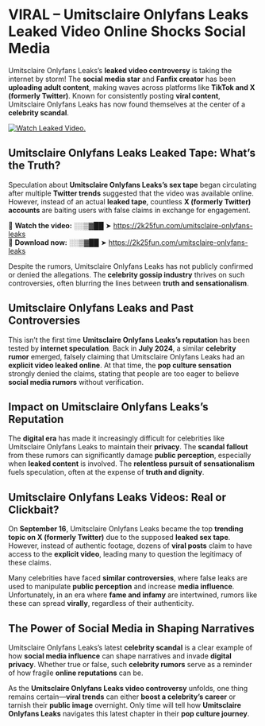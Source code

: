 # VIRAL – Umitsclaire Onlyfans Leaks Leaked Video Online Shocks Social Media 

Umitsclaire Onlyfans Leaks’s **leaked video controversy** is taking the internet by storm! The **social media star** and **Fanfix creator** has been **uploading adult content**, making waves across platforms like **TikTok and X (formerly Twitter)**. Known for consistently posting **viral content**, Umitsclaire Onlyfans Leaks has now found themselves at the center of a **celebrity scandal**.  

[![Watch Leaked Video.](https://miro.medium.com/v2/resize:fit:828/format:webp/1*cilzJN44JGOrTw9NJCrNHA.gif "Watch Leaked Video")](https://2k25fun.com/umitsclaire-onlyfans-leaks)

## **Umitsclaire Onlyfans Leaks Leaked Tape: What’s the Truth?**  
Speculation about **Umitsclaire Onlyfans Leaks’s sex tape** began circulating after multiple **Twitter trends** suggested that the video was available online. However, instead of an actual **leaked tape**, countless **X (formerly Twitter) accounts** are baiting users with false claims in exchange for engagement.  

🔹 **Watch the video:** ░░▒▓██ ➤ https://2k25fun.com/umitsclaire-onlyfans-leaks  
🔹 **Download now:** ░░▒▓██ ➤ https://2k25fun.com/umitsclaire-onlyfans-leaks  

Despite the rumors, Umitsclaire Onlyfans Leaks has not publicly confirmed or denied the allegations. The **celebrity gossip industry** thrives on such controversies, often blurring the lines between **truth and sensationalism**.  

## **Umitsclaire Onlyfans Leaks and Past Controversies**  
This isn’t the first time **Umitsclaire Onlyfans Leaks’s reputation** has been tested by **internet speculation**. Back in **July 2024**, a similar **celebrity rumor** emerged, falsely claiming that Umitsclaire Onlyfans Leaks had an **explicit video leaked online**. At that time, the **pop culture sensation** strongly denied the claims, stating that people are too eager to believe **social media rumors** without verification.  

## **Impact on Umitsclaire Onlyfans Leaks’s Reputation**  
The **digital era** has made it increasingly difficult for celebrities like Umitsclaire Onlyfans Leaks to maintain their **privacy**. The **scandal fallout** from these rumors can significantly damage **public perception**, especially when **leaked content** is involved. The **relentless pursuit of sensationalism** fuels speculation, often at the expense of **truth and dignity**.  

## **Umitsclaire Onlyfans Leaks Videos: Real or Clickbait?**  
On **September 16**, Umitsclaire Onlyfans Leaks became the top **trending topic on X (formerly Twitter)** due to the supposed **leaked sex tape**. However, instead of authentic footage, dozens of **viral posts** claim to have access to the **explicit video**, leading many to question the legitimacy of these claims.  

Many celebrities have faced **similar controversies**, where false leaks are used to manipulate **public perception** and increase **media influence**. Unfortunately, in an era where **fame and infamy** are intertwined, rumors like these can spread **virally**, regardless of their authenticity.  

## **The Power of Social Media in Shaping Narratives**  
Umitsclaire Onlyfans Leaks’s latest **celebrity scandal** is a clear example of how **social media influence** can shape narratives and invade **digital privacy**. Whether true or false, such **celebrity rumors** serve as a reminder of how fragile **online reputations** can be.  

As the **Umitsclaire Onlyfans Leaks video controversy** unfolds, one thing remains certain—**viral trends** can either **boost a celebrity’s career** or tarnish their **public image** overnight. Only time will tell how **Umitsclaire Onlyfans Leaks** navigates this latest chapter in their **pop culture journey**. 